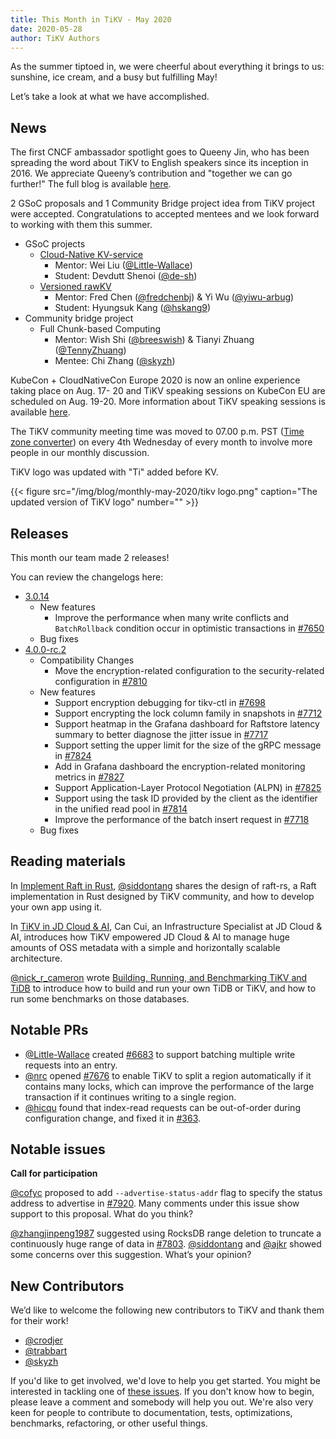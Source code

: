 ```yaml
---
title: This Month in TiKV - May 2020
date: 2020-05-28
author: TiKV Authors
---
```


As the summer tiptoed in, we were cheerful about everything it brings to us: sunshine, ice cream, and a busy but fulfilling May!

Let’s take a look at what we have accomplished.

## News

The first CNCF ambassador spotlight goes to Queeny Jin, who has been spreading the word about TiKV to English speakers since its inception in 2016. We appreciate Queeny’s contribution and "together we can go further!" The full blog is available [here](https://www.cncf.io/blog/2020/05/01/cncf-ambassador-spotlight-queeny-jin-of-tikv/).

2 GSoC proposals and 1 Community Bridge project idea from TiKV project were accepted. Congratulations to accepted mentees and we look forward to working with them this summer.

*   GSoC projects
    *   [Cloud-Native KV-service](https://summerofcode.withgoogle.com/projects/#5083657930276864) 
        *   Mentor: Wei Liu ([@Little-Wallace](https://github.com/Little-Wallace))
        *   Student: Devdutt Shenoi ([@de-sh](https://github.com/de-sh))
    *   [Versioned rawKV](https://summerofcode.withgoogle.com/projects/#6520944794796032)<span style="text-decoration:underline;"> </span>
        *   Mentor: Fred Chen ([@fredchenbj](https://github.com/fredchenbj)) & Yi Wu ([@yiwu-arbug](https://github.com/yiwu-arbug))
        *   Student: Hyungsuk Kang ([@hskang9](https://github.com/hskang9))
*   Community bridge project
    *   Full Chunk-based Computing
        *   Mentor: Wish Shi ([@breeswish](https://github.com/breeswish)) & Tianyi Zhuang ([@TennyZhuang](https://github.com/TennyZhuang))
        *   Mentee: Chi Zhang ([@skyzh](https://github.com/skyzh))

KubeCon + CloudNativeCon Europe 2020 is now an online experience taking place on Aug. 17- 20 and TiKV speaking sessions on KubeCon EU are scheduled on Aug. 19-20. More information about TiKV speaking sessions is available [here](https://events.linuxfoundation.org/kubecon-cloudnativecon-europe/program/schedule/).

The TiKV community meeting time was moved to 07.00 p.m. PST ([Time zone converter](https://www.google.com/search?sxsrf=ALeKk01UVqm3BLWjN2AJxMSG73KiUqUdDw%3A1589771998935&ei=3v7BXuDQOJSl-QaKq62ICQ&q=7pm+PST&oq=7pm+PST&gs_lcp=CgZwc3ktYWIQAzIECAAQQzIECAAQQzIECAAQQzIECAAQQzIECAAQQzIECAAQQzICCAAyAggAMgYIABAHEB4yAggAOgQIABBHOggIABAHEAoQHlDQWFicXGC-ZWgAcAF4AIABmwGIAa4CkgEDMC4ymAEAoAEBqgEHZ3dzLXdpeg&sclient=psy-ab&ved=0ahUKEwjgt5SaurzpAhWUUt4KHYpVC5EQ4dUDCAw&uact=5)) on every 4th Wednesday of every month to involve more people in our monthly discussion.

TiKV logo was updated with "Ti" added before KV.

{{< figure src="/img/blog/monthly-may-2020/tikv logo.png" caption="The updated version of TiKV logo" number="" >}}

## Releases

This month our team made 2 releases!

You can review the changelogs here:

*   [3.0.14](https://github.com/tikv/tikv/releases/tag/v3.0.14)
    *   New features
        *   Improve the performance when many write conflicts and  `BatchRollback` condition occur in optimistic transactions in [#7650](https://github.com/tikv/tikv/pull/7605)
    *   Bug fixes
*   [4.0.0-rc.2](https://github.com/tikv/tikv/releases/tag/v4.0.0-rc.2)
    *   Compatibility Changes
        *   Move the encryption-related configuration to the security-related configuration in [#7810](https://github.com/tikv/tikv/pull/7810)
    *   New features
        *   Support encryption debugging for tikv-ctl in [#7698](https://github.com/tikv/tikv/pull/7698)
        *   Support encrypting the lock column family in snapshots in [#7712](https://github.com/tikv/tikv/pull/7712)
        *   Support heatmap in the Grafana dashboard for Raftstore latency summary to better diagnose the jitter issue in [#7717](https://github.com/tikv/tikv/pull/7717)
        *   Support setting the upper limit for the size of the gRPC message in [#7824](https://github.com/tikv/tikv/pull/7824)
        *   Add in Grafana dashboard the encryption-related monitoring metrics in [#7827](https://github.com/tikv/tikv/pull/7827)
        *   Support Application-Layer Protocol Negotiation (ALPN) in [#7825](https://github.com/tikv/tikv/pull/7825)
        *   Support using the task ID provided by the client as the identifier in the unified read pool in [#7814](https://github.com/tikv/tikv/pull/7814)
        *   Improve the performance of the batch insert request in [#7718](https://github.com/tikv/tikv/pull/7718)
    *   Bug fixes

## Reading materials

In [Implement Raft in Rust](https://tikv.org/blog/implement-raft-in-rust/), [@siddontang](https://github.com/siddontang) shares the design of raft-rs, a Raft implementation in Rust designed by TiKV community, and how to develop your own app using it.

In [TiKV in JD Cloud & AI](https://tikv.org/blog/tikv-in-jd-cloud-ai/), Can Cui, an Infrastructure Specialist at JD Cloud & AI, introduces how TiKV empowered JD Cloud & AI to manage huge amounts of OSS metadata with a simple and horizontally scalable architecture. 

[@nick_r_cameron](https://twitter.com/nick_r_cameron) wrote [Building, Running, and Benchmarking TiKV and TiDB](https://pingcap.com/blog/building-running-and-benchmarking-tikv-and-tidb/) to introduce how to build and run your own TiDB or TiKV, and how to run some benchmarks on those databases.

## Notable PRs

*   [@Little-Wallace](https://github.com/Little-Wallace) created [#6683](https://github.com/tikv/tikv/pull/6683) to support batching multiple write requests into an entry.
*   [@nrc](https://github.com/nrc) opened [#7676](https://github.com/tikv/tikv/pull/7676) to enable TiKV to split a region automatically if it contains many locks, which can improve the performance of the large transaction if it continues writing to a single region.
*   [@hicqu](https://github.com/hicqu) found that index-read requests can be out-of-order during configuration change, and fixed it in [#363](https://github.com/tikv/raft-rs/pull/363).

## Notable issues

**Call for participation**

[@cofyc](https://github.com/cofyc) proposed to add `--advertise-status-addr` flag to specify the status address to advertise in [#7920](https://github.com/tikv/tikv/issues/7920). Many comments under this issue show support to this proposal. What do you think?

[@zhangjinpeng1987](https://github.com/zhangjinpeng1987) suggested using RocksDB range deletion to truncate a continuously huge range of data in [#7803](https://github.com/tikv/tikv/issues/7803). [@siddontang](https://github.com/siddontang) and [@ajkr](https://github.com/ajkr) showed some concerns over this suggestion. What’s your opinion?


## New Contributors

We’d like to welcome the following new contributors to TiKV and thank them for their work!

*   [@crodjer](https://github.com/crodjer)
*   [@trabbart](https://github.com/trabbart)
*   [@skyzh](https://github.com/skyzh)

If you'd like to get involved, we'd love to help you get started. You might be interested in tackling one of [these issues](https://github.com/tikv/tikv/issues?q=is%3Aopen+is%3Aissue+label%3Adifficulty%2Feasy). If you don't know how to begin, please leave a comment and somebody will help you out. We're also very keen for people to contribute to documentation, tests, optimizations, benchmarks, refactoring, or other useful things.